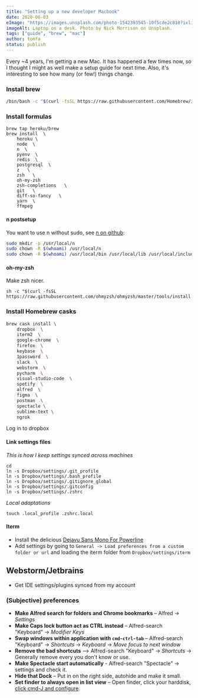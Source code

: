 ```yaml
---
title: "Setting up a new developer Macbook"
date: 2020-06-03
eImage: "https://images.unsplash.com/photo-1542393545-10f5cde2c810?ixlib=rb-1.2.1&ixid=eyJhcHBfaWQiOjEyMDd9&auto=format&fit=crop&w=1001&q=80"
imageAlt: Laptop on a desk. Photo by Nick Morrison on Unsplash.
tags: ["guide", "brew", "mac"]
author: tomfa
status: publish
---
```


Every ~4 years, I'm getting a new Mac. It has happened a few times now, so I thought I might as well make a setup guide for next time.
Also, it's interesting to see how many (or few!) things change.


### Install brew
```sh
/bin/bash -c "$(curl -fsSL https://raw.githubusercontent.com/Homebrew/install/master/install.sh)"
```

### Install formulas
```
brew tap heroku/brew
brew install  \
    heroku \
    node  \
    n  \
    pyenv  \
    redis  \
    postgresql  \
    z   \
    zsh   \
    oh-my-zsh 
    zsh-completions   \
    git   \
    diff-so-fancy   \
    yarn  \
    ffmpeg
```

#### n postsetup
You want to use n without sudo, see [n on github](https://github.com/tj/n):

```sh
sudo mkdir -p /usr/local/n
sudo chown -R $(whoami) /usr/local/n
sudo chown -R $(whoami) /usr/local/bin /usr/local/lib /usr/local/include /usr/local/share
```

#### oh-my-zsh
Make zsh nicer.

```
sh -c "$(curl -fsSL https://raw.githubusercontent.com/ohmyzsh/ohmyzsh/master/tools/install.sh)"
```

### Install Homebrew casks
```sh
brew cask install \
    dropbox  \
    iterm2  \
    google-chrome  \
    firefox  \
    keybase  \
    1password  \
    slack  \
    webstorm  \
    pycharm  \
    visual-studio-code  \
    spotify  \
    alfred  \
    figma  \
    postman  \
    spectacle \
    sublime-text \
    ngrok
```

Log in to dropbox

#### Link settings files

*This is how I keep settings synced across machines*

```
cd
ln -s Dropbox/settings/.git_profile
ln -s Dropbox/settings/.bash_profile
ln -s Dropbox/settings/.gitignore_global
ln -s Dropbox/settings/.gitconfig
ln -s Dropbox/settings/.zshrc
```

*Local adaptations*

```
touch .local_profile .zshrc.local
```

#### Iterm

*   Install the delicious [Dejavu Sans Mono For Powerline](https://github.com/powerline/fonts/tree/master/DejaVuSansMono)
*   Add settings by going to `General -> Load preferences from a custom folder or url` and loading the iterm folder from `Dropbox/settings/iterm`

## Webstorm/Jetbrains

*   Get IDE settings/plugins synced from my account

### (Subjective) preferences

- **Make Alfred search for folders and Chrome bookmarks** – Alfred -> *Settings* 
- **Make Caps lock button act as CTRL instead** – Alfred-search "Keyboard" -> *Modifier Keys*
- **Swap windows within application with `cmd-ctrl-tab`** –  Alfred-search "Keyboard" -> *Shortcuts* -> *Keyboard* -> *Move focus to next window* 
- **Remove the bad shortcuts** –> Alfred-search "Keyboard" -> *Shortcuts* -> Generally remove every you don't know or use. 
- **Make Spectacle start automatically** - Alfred-search "Spectacle" -> settings and check it.
- **Hide that Dock** – Put in on the right side, autohide and make it small.
- **Set finder to always open in list view** – Open finder, click your harddisk, [click cmd-J and configure](https://apple.stackexchange.com/questions/284467/how-to-set-finder-to-always-use-list-view).